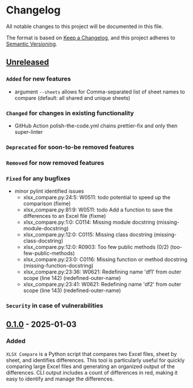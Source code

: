 # Changelog

All notable changes to this project will be documented in this file.

The format is based on [Keep a Changelog](https://keepachangelog.com/en/1.0.0/),
and this project adheres to [Semantic Versioning](https://semver.org/spec/v2.0.0.html).

## [Unreleased]

### `Added` for new features

- argument `--sheets` allows for Comma-separated list of sheet names to compare (default: all shared and unique sheets)

### `Changed` for changes in existing functionality

- GitHub Action polish-the-code.yml chains prettier-fix and only then super-linter

### `Deprecated` for soon-to-be removed features

### `Removed` for now removed features

### `Fixed` for any bugfixes

- minor pylint identified issues
  - xlsx_compare.py:24:5: W0511: todo potential to speed up the comparison (fixme)
  - xlsx_compare.py:81:9: W0511: todo Add a function to save the differences to an Excel file (fixme)
  - xlsx_compare.py:1:0: C0114: Missing module docstring (missing-module-docstring)
  - xlsx_compare.py:12:0: C0115: Missing class docstring (missing-class-docstring)
  - xlsx_compare.py:12:0: R0903: Too few public methods (0/2) (too-few-public-methods)
  - xlsx_compare.py:23:0: C0116: Missing function or method docstring (missing-function-docstring)
  - xlsx_compare.py:23:36: W0621: Redefining name 'df1' from outer scope (line 142) (redefined-outer-name)
  - xlsx_compare.py:23:41: W0621: Redefining name 'df2' from outer scope (line 143) (redefined-outer-name)

### `Security` in case of vulnerabilities

## [0.1.0] - 2025-01-03

### Added

`XLSX Compare` is a Python script that compares two Excel files, sheet by sheet, and identifies differences. This tool is particularly useful for quickly comparing large Excel files and generating an organized output of the differences. CLI output includes a count of differences in red, making it easy to identify and manage the differences.

[Unreleased]: https://github.com/WorkOfStan/xlsx-compare/compare/v0.1.0...HEAD
[0.1.0]: https://github.com/WorkOfStan/xlsx-compare/releases/tag/v0.1.0
